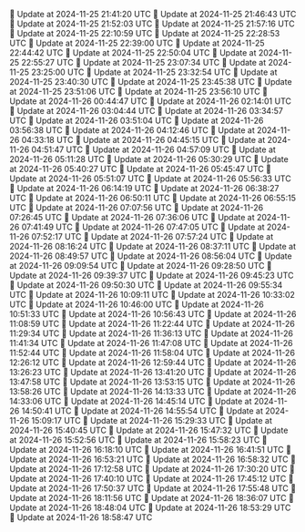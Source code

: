 🔄 Update at 2024-11-25 21:41:20 UTC
🔄 Update at 2024-11-25 21:46:43 UTC
🔄 Update at 2024-11-25 21:52:03 UTC
🔄 Update at 2024-11-25 21:57:16 UTC
🔄 Update at 2024-11-25 22:10:59 UTC
🔄 Update at 2024-11-25 22:28:53 UTC
🔄 Update at 2024-11-25 22:39:00 UTC
🔄 Update at 2024-11-25 22:44:42 UTC
🔄 Update at 2024-11-25 22:50:04 UTC
🔄 Update at 2024-11-25 22:55:27 UTC
🔄 Update at 2024-11-25 23:07:34 UTC
🔄 Update at 2024-11-25 23:25:00 UTC
🔄 Update at 2024-11-25 23:32:54 UTC
🔄 Update at 2024-11-25 23:40:30 UTC
🔄 Update at 2024-11-25 23:45:38 UTC
🔄 Update at 2024-11-25 23:51:06 UTC
🔄 Update at 2024-11-25 23:56:10 UTC
🔄 Update at 2024-11-26 00:44:47 UTC
🔄 Update at 2024-11-26 02:14:01 UTC
🔄 Update at 2024-11-26 03:04:44 UTC
🔄 Update at 2024-11-26 03:34:57 UTC
🔄 Update at 2024-11-26 03:51:04 UTC
🔄 Update at 2024-11-26 03:56:38 UTC
🔄 Update at 2024-11-26 04:12:46 UTC
🔄 Update at 2024-11-26 04:33:18 UTC
🔄 Update at 2024-11-26 04:45:15 UTC
🔄 Update at 2024-11-26 04:51:47 UTC
🔄 Update at 2024-11-26 04:57:09 UTC
🔄 Update at 2024-11-26 05:11:28 UTC
🔄 Update at 2024-11-26 05:30:29 UTC
🔄 Update at 2024-11-26 05:40:27 UTC
🔄 Update at 2024-11-26 05:45:47 UTC
🔄 Update at 2024-11-26 05:51:07 UTC
🔄 Update at 2024-11-26 05:56:33 UTC
🔄 Update at 2024-11-26 06:14:19 UTC
🔄 Update at 2024-11-26 06:38:27 UTC
🔄 Update at 2024-11-26 06:50:11 UTC
🔄 Update at 2024-11-26 06:55:15 UTC
🔄 Update at 2024-11-26 07:07:56 UTC
🔄 Update at 2024-11-26 07:26:45 UTC
🔄 Update at 2024-11-26 07:36:06 UTC
🔄 Update at 2024-11-26 07:41:49 UTC
🔄 Update at 2024-11-26 07:47:05 UTC
🔄 Update at 2024-11-26 07:52:17 UTC
🔄 Update at 2024-11-26 07:57:24 UTC
🔄 Update at 2024-11-26 08:16:24 UTC
🔄 Update at 2024-11-26 08:37:11 UTC
🔄 Update at 2024-11-26 08:49:57 UTC
🔄 Update at 2024-11-26 08:56:04 UTC
🔄 Update at 2024-11-26 09:09:54 UTC
🔄 Update at 2024-11-26 09:28:50 UTC
🔄 Update at 2024-11-26 09:39:37 UTC
🔄 Update at 2024-11-26 09:45:23 UTC
🔄 Update at 2024-11-26 09:50:30 UTC
🔄 Update at 2024-11-26 09:55:34 UTC
🔄 Update at 2024-11-26 10:09:11 UTC
🔄 Update at 2024-11-26 10:33:02 UTC
🔄 Update at 2024-11-26 10:46:00 UTC
🔄 Update at 2024-11-26 10:51:33 UTC
🔄 Update at 2024-11-26 10:56:43 UTC
🔄 Update at 2024-11-26 11:08:59 UTC
🔄 Update at 2024-11-26 11:22:44 UTC
🔄 Update at 2024-11-26 11:29:34 UTC
🔄 Update at 2024-11-26 11:36:13 UTC
🔄 Update at 2024-11-26 11:41:34 UTC
🔄 Update at 2024-11-26 11:47:08 UTC
🔄 Update at 2024-11-26 11:52:44 UTC
🔄 Update at 2024-11-26 11:58:04 UTC
🔄 Update at 2024-11-26 12:26:12 UTC
🔄 Update at 2024-11-26 12:59:44 UTC
🔄 Update at 2024-11-26 13:26:23 UTC
🔄 Update at 2024-11-26 13:41:20 UTC
🔄 Update at 2024-11-26 13:47:58 UTC
🔄 Update at 2024-11-26 13:53:15 UTC
🔄 Update at 2024-11-26 13:58:26 UTC
🔄 Update at 2024-11-26 14:13:33 UTC
🔄 Update at 2024-11-26 14:33:06 UTC
🔄 Update at 2024-11-26 14:45:14 UTC
🔄 Update at 2024-11-26 14:50:41 UTC
🔄 Update at 2024-11-26 14:55:54 UTC
🔄 Update at 2024-11-26 15:09:17 UTC
🔄 Update at 2024-11-26 15:29:33 UTC
🔄 Update at 2024-11-26 15:40:45 UTC
🔄 Update at 2024-11-26 15:47:32 UTC
🔄 Update at 2024-11-26 15:52:56 UTC
🔄 Update at 2024-11-26 15:58:23 UTC
🔄 Update at 2024-11-26 16:18:10 UTC
🔄 Update at 2024-11-26 16:41:51 UTC
🔄 Update at 2024-11-26 16:53:21 UTC
🔄 Update at 2024-11-26 16:58:32 UTC
🔄 Update at 2024-11-26 17:12:58 UTC
🔄 Update at 2024-11-26 17:30:20 UTC
🔄 Update at 2024-11-26 17:40:10 UTC
🔄 Update at 2024-11-26 17:45:12 UTC
🔄 Update at 2024-11-26 17:50:37 UTC
🔄 Update at 2024-11-26 17:55:48 UTC
🔄 Update at 2024-11-26 18:11:56 UTC
🔄 Update at 2024-11-26 18:36:07 UTC
🔄 Update at 2024-11-26 18:48:04 UTC
🔄 Update at 2024-11-26 18:53:29 UTC
🔄 Update at 2024-11-26 18:58:47 UTC
